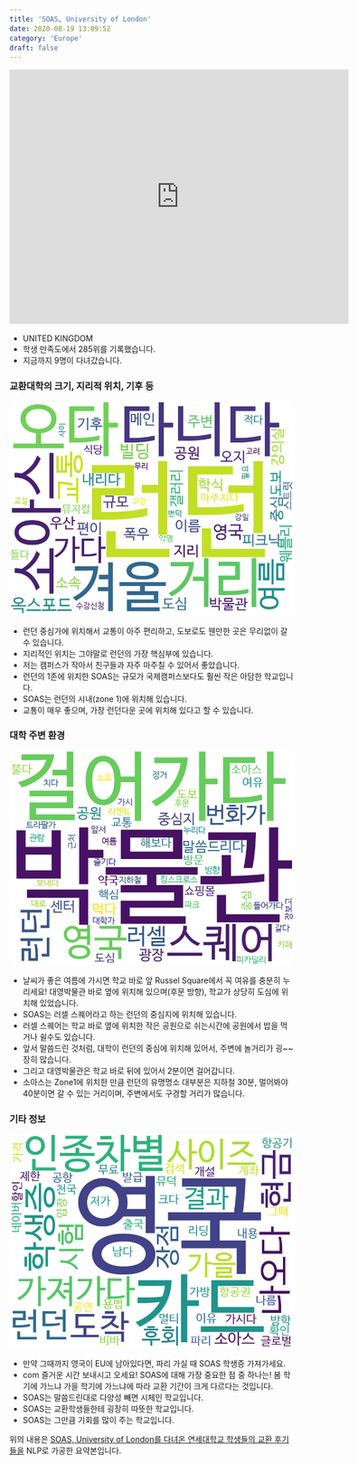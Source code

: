 ```yaml
---
title: 'SOAS, University of London'
date: 2020-08-19 13:09:52
category: 'Europe'
draft: false
---
```


<iframe
width="600"
height="450"
frameborder="0" style="border:0"
src="https://www.google.com/maps/embed/v1/place?key=AIzaSyC9e1AME-pVmWC4hBpFdu5S4dKzyepa3HQ&q=SOAS,+University+of+London&center=51.52235,-0.12925899999999999&zoom=14" allowfullscreen>
</iframe>


* UNITED KINGDOM
* 학생 만족도에서 285위를 기록했습니다.
* 지금까지 9명이 다녀갔습니다. 

### 교환대학의 크기, 지리적 위치, 기후 등

![gen_info-WordCloud](../univ_wordclouds_okt/gen_info/GB000033_gen_info_okt.png)

* 런던 중심가에 위치해서 교통이 아주 편리하고, 도보로도 웬만한 곳은 무리없이 갈 수 있습니다.
* 지리적인 위치는 그야말로 런던의 가장 핵심부에 있습니다.
* 저는 캠퍼스가 작아서 친구들과 자주 마주칠 수 있어서 좋았습니다.
* 런던의 1존에 위치한 SOAS는 규모가 국제캠퍼스보다도 훨씬 작은 아담한 학교입니다.
* SOAS는 런던의 시내(zone 1)에 위치해 있습니다.
* 교통이 매우 좋으며, 가장 런던다운 곳에 위치해 있다고 할 수 있습니다.


### 대학 주변 환경

![env_info-WordCloud](../univ_wordclouds_okt/env_info/GB000033_env_info_okt.png)

* 날씨가 좋은 여름에 가시면 학교 바로 앞 Russel Square에서 꼭 여유를 충분히 누리세요! 대영박물관 바로 옆에 위치해 있으며(후문 방향), 학교가 상당히 도심에 위치해 있었습니다.
* SOAS는 러셀 스퀘어라고 하는 런던의 중심지에 위치해 있습니다.
* 러셀 스퀘어는 학교 바로 옆에 위치한 작은 공원으로 쉬는시간에 공원에서 밥을 먹거나 쉴수도 있습니다.
* 앞서 말씀드린 것처럼, 대학이 런던의 중심에 위치해 있어서, 주변에 놀거리가 굉~~장히 많습니다.
* 그리고 대영박물관은 학교 바로 뒤에 있어서 2분이면 걸어갑니다.
* 소아스는 Zone1에 위치한 만큼 런던의 유명명소 대부분은 지하철 30분, 멀어봐야 40분이면 갈 수 있는 거리이며, 주변에서도 구경할 거리가 많습니다.


### 기타 정보

![etc_info-WordCloud](../univ_wordclouds_okt/etc_info/GB000033_etc_info_okt.png)

* 만약 그때까지 영국이 EU에 남아있다면, 파리 가실 때 SOAS 학생증 가져가세요.
* com 즐거운 시간 보내시고 오세요! SOAS에 대해 가장 중요한 점 중 하나는! 봄 학기에 가느냐 가을 학기에 가느냐에 따라 교환 기간이 크게 다르다는 것입니다.
* SOAS는 말씀드린대로 다양성 빼면 시체인 학교입니다.
* SOAS는 교환학생들한테 굉장히 따뜻한 학교입니다.
* SOAS는 그만큼 기회를 많이 주는 학교입니다.


위의 내용은 [SOAS, University of London를 다녀온 연세대학교 학생들의 교환 후기들을](http://oia.yonsei.ac.kr/partner/expReport.asp?ucode=GB000033&bgbn=A) NLP로 가공한 요약본입니다. 
